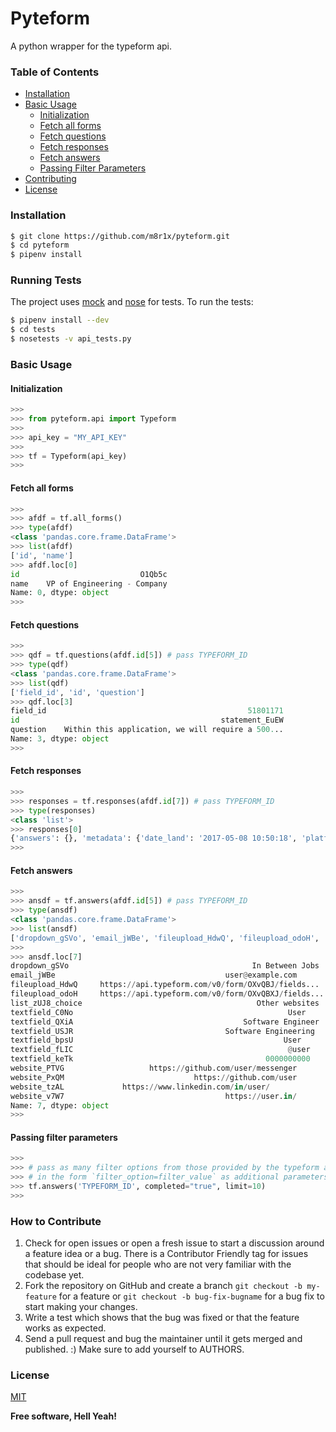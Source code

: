 # Pyteform

A python wrapper for the typeform api.

### Table of Contents

* [Installation](#installation)
* [Basic Usage](#basic-usage)
	* [Initialization](#initialization)
	* [Fetch all forms](#fetch-all-forms)
	* [Fetch questions](#fetch-questions)
	* [Fetch responses](#fetch-resposes)
	* [Fetch answers](#fetch-answers)
	* [Passing Filter Parameters](#passing-filter-parameters)
* [Contributing](#how-to-contributing)
* [License](#license)

### Installation

```sh
$ git clone https://github.com/m8r1x/pyteform.git
$ cd pyteform
$ pipenv install

```

### Running Tests

The project uses [mock] and [nose] for tests.
To run the tests:
```sh
$ pipenv install --dev
$ cd tests
$ nosetests -v api_tests.py
```

### Basic Usage

#### Initialization

```python
>>>
>>> from pyteform.api import Typeform
>>>
>>> api_key = "MY_API_KEY"
>>>
>>> tf = Typeform(api_key)
>>>
```

#### Fetch all forms

```python
>>>
>>> afdf = tf.all_forms()
>>> type(afdf)
<class 'pandas.core.frame.DataFrame'>
>>> list(afdf)
['id', 'name']
>>> afdf.loc[0]
id                           O1Qb5c
name    VP of Engineering - Company
Name: 0, dtype: object
>>>
```

#### Fetch questions

```python
>>>
>>> qdf = tf.questions(afdf.id[5]) # pass TYPEFORM_ID
>>> type(qdf)
<class 'pandas.core.frame.DataFrame'>
>>> list(qdf)
['field_id', 'id', 'question']
>>> qdf.loc[3]
field_id                                             51801171
id                                             statement_EuEW
question    Within this application, we will require a 500...
Name: 3, dtype: object
>>>
```

#### Fetch responses

```python
>>>
>>> responses = tf.responses(afdf.id[7]) # pass TYPEFORM_ID
>>> type(responses)
<class 'list'>
>>> responses[0]
{'answers': {}, 'metadata': {'date_land': '2017-05-08 10:50:18', 'platform': 'other', 'referer': 'https://example.typeform.com/to/LYIEaV', 'network_id': '0a73a1c880', 'user_agent': 'Mozilla/5.0 (Macintosh; Intel Mac OS X 10_12_4) AppleWebKit/603.1.30 (KHTML, like Gecko) Version/10.1 Safari/603.1.30', 'date_submit': '0001-01-01 00:00:00', 'browser': 'default'}, 'completed': '0', 'token': 'df7024df014c95108987ec4823a9a0b1', 'hidden': []}
>>>
```

#### Fetch answers

```python
>>>
>>> ansdf = tf.answers(afdf.id[5]) # pass TYPEFORM_ID
>>> type(ansdf)
<class 'pandas.core.frame.DataFrame'>
>>> list(ansdf)
['dropdown_gSVo', 'email_jWBe', 'fileupload_HdwQ', 'fileupload_odoH', 'list_zUJ8_choice', 'textfield_C0No', 'textfield_QXiA', 'textfield_USJR', 'textfield_bpsU', 'textfield_fLIC', 'textfield_keTk', 'website_PTVG', 'website_PxQM', 'website_tzAL', 'website_v7W7']
>>>
>>> ansdf.loc[7]
dropdown_gSVo                                         In Between Jobs
email_jWBe                                      user@example.com
fileupload_HdwQ     https://api.typeform.com/v0/form/OXvQBJ/fields...
fileupload_odoH     https://api.typeform.com/v0/form/OXvQBXJ/fields...
list_zUJ8_choice                                       Other websites
textfield_C0No                                                User
textfield_QXiA                                      Software Engineer
textfield_USJR                                  Software Engineering
textfield_bpsU                                               User
textfield_fLIC                                                @user
textfield_keTk                                           0000000000
website_PTVG                   https://github.com/user/messenger
website_PxQM                             https://github.com/user
website_tzAL             https://www.linkedin.com/in/user/
website_v7W7                                    https://user.in/
Name: 7, dtype: object
>>>
```

#### Passing filter parameters

```python
>>>
>>> # pass as many filter options from those provided by the typeform api
>>> # in the form `filter_option=filter_value` as additional parameters
>>> tf.answers('TYPEFORM_ID', completed="true", limit=10)
>>>
```

### How to Contribute

1. Check for open issues or open a fresh issue to start a discussion around a feature idea or a bug. There is a Contributor Friendly tag for issues that should be ideal for people who are not very familiar with the codebase yet.
2. Fork the repository on GitHub and create a branch `git checkout -b my-feature` for a feature or `git checkout -b bug-fix-bugname` for a bug fix to start making your changes.
3. Write a test which shows that the bug was fixed or that the feature works as expected.
4. Send a pull request and bug the maintainer until it gets merged and published. :) Make sure to add yourself to AUTHORS.

### License

[MIT](https://opensource.org/licenses/MIT)

**Free software, Hell Yeah!**

[mock]: <https://github.com/testing-cabal/mock>
[nose]: <https://github.com/nose-devs/nose>
[pandas]: <https://github.com/pandas-dev/pandas>